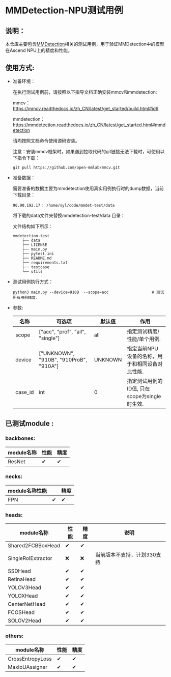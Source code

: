 # MMDetection-NPU测试用例

## 说明：

本仓库主要包含[MMDetection](https://mmdetection.readthedocs.io/zh_CN/latest/)相关的测试用例，用于验证MMDetection中的模型在Ascend
NPU上的精度和性能。

## 使用方式:

+ 准备环境：

  在执行测试用例前，请按照以下指导文档正确安装mmcv和mmdetection:

  mmcv： https://mmcv.readthedocs.io/zh_CN/latest/get_started/build.html#id6

  mmdetection： https://mmdetection.readthedocs.io/zh_CN/latest/get_started.html#mmdetection

  请均按照文档命令使用源码安装。

  注意：安装mmcv框架时，如果遇到拉取代码的git链接无法下载时，可使用以下指令下载：

   ```
   git pull https://github.com/open-mmlab/mmcv.git
   ```


+ 准备数据：

  需要准备的数据主要为mmdetection使用真实用例执行时的dump数据，当前下载目录：

  ```
  90.90.192.17： /home/syl/code/mmdet-test/data
  ```

  将下载的data文件夹替换mmdetection-test/data 目录：

  文件结构如下所示：

   ```
   mmdetection-test
       ├── data
       ├── LICENSE
       ├── main.py
       ├── pytest.ini
       ├── README.md
       ├── requirements.txt
       ├── testcase
       └── utils
   ```


+ 测试用例执行方式：

  ```
  python3 main.py --device=910B  --scope=acc                   # 测试所有用例精度.
  ```


+ 参数:

  | 名称    | 可选项                                 | 默认值  | 作用                                           |
    | ------- | -------------------------------------- | ------- | ---------------------------------------------- |
  | scope   | ["acc", "prof", "all", "single"]       | all     | 指定测试精度/性能/单个用例.                    |
  | device  | ["UNKNOWN", "910B", "910ProB", "910A"] | UNKNOWN | 指定当前NPU设备的名称，用于和相同设备对比性能. |
  | case_id | int                                    | 0       | 指定测试用例的ID值, 只在scope为single时生效.   |

## 已测试module :

### backbones:

| module名称 | 性能 | 精度 |
|--------| ----------- | -------- |
| ResNet | ✔           | ✔       |

### necks:

| module名称性能 |      | 精度 |
| ------------------ | ----------- | -------- |
| FPN | ✔           | ✔       |

### heads:

| module名称 | 性能 | 精度 | 说明 |
|--------------------| ----------- | -------- | -------- |
| Shared2FCBBoxHead  | ✔           | ✔       |        |
| SingleRoIExtractor | ❌ | ❌ | 当前版本不支持，计划330支持 |
| SSDHead            | ✔          | ✔       |        |
| RetinaHead         | ✔          | ✔       |        |
| YOLOV3Head         | ✔          | ✔       |        |
| YOLOXHead          | ✔          | ✔       |        |
| CenterNetHead      | ✔          | ✔       |        |
| FCOSHead           | ✔          | ✔       |        |
| SOLOV2Head         | ✔          | ✔       |        |

### others:

| module名称 | 性能 | 精度 |
|------------------| ----------- | -------- |
| CrossEntropyLoss | ✔           | ✔        |
| MaxIoUAssigner   | ✔          |  ✔      |
